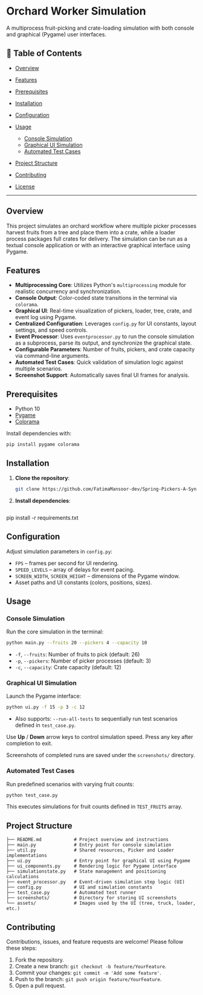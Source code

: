 # Orchard Worker Simulation

A multiprocess fruit-picking and crate-loading simulation with both console and graphical (Pygame) user interfaces.

## 📝 Table of Contents

* [Overview](#overview)
* [Features](#features)
* [Prerequisites](#prerequisites)
* [Installation](#installation)
* [Configuration](#configuration)
* [Usage](#usage)

  * [Console Simulation](#console-simulation)
  * [Graphical UI Simulation](#graphical-ui-simulation)
  * [Automated Test Cases](#automated-test-cases)
* [Project Structure](#project-structure)
* [Contributing](#contributing)
* [License](#license)

---

## Overview

This project simulates an orchard workflow where multiple picker processes harvest fruits from a tree and place them into a crate, while a loader process packages full crates for delivery. The simulation can be run as a textual console application or with an interactive graphical interface using Pygame.

## Features

* **Multiprocessing Core**: Utilizes Python's `multiprocessing` module for realistic concurrency and synchronization.
* **Console Output**: Color-coded state transitions in the terminal via `colorama`.
* **Graphical UI**: Real-time visualization of pickers, loader, tree, crate, and event log using Pygame.
* **Centralized Configuration**: Leverages `config.py` for UI constants, layout settings, and speed controls.
* **Event Processor**: Uses `eventprocessor.py` to run the console simulation as a subprocess, parse its output, and synchronize the graphical state.
* **Configurable Parameters**: Number of fruits, pickers, and crate capacity via command-line arguments.
* **Automated Test Cases**: Quick validation of simulation logic against multiple scenarios.
* **Screenshot Support**: Automatically saves final UI frames for analysis.

## Prerequisites

* Python 10
* [Pygame](https://www.pygame.org/)
* [Colorama](https://pypi.org/project/colorama/)

Install dependencies with:

```bash
pip install pygame colorama
```

## Installation

1. **Clone the repository**:

   ```bash
   git clone https://github.com/FatimaMansoor-dev/Spring-Pickers-A-Synchronization-Problem

   ```

2. **Install dependencies**:
   ```bash
pip install -r requirements.txt


## Configuration

Adjust simulation parameters in `config.py`:

* `FPS` – frames per second for UI rendering.
* `SPEED_LEVELS` – array of delays for event pacing.
* `SCREEN_WIDTH`, `SCREEN_HEIGHT` – dimensions of the Pygame window.
* Asset paths and UI constants (colors, positions, sizes).

## Usage

### Console Simulation

Run the core simulation in the terminal:

```bash
python main.py --fruits 20 --pickers 4 --capacity 10
```

* `-f`, `--fruits`: Number of fruits to pick (default: 26)
* `-p`, `--pickers`: Number of picker processes (default: 3)
* `-c`, `--capacity`: Crate capacity (default: 12)

### Graphical UI Simulation

Launch the Pygame interface:

```bash
python ui.py -f 15 -p 3 -c 12
```

* Also supports: `--run-all-tests` to sequentially run test scenarios defined in `test_case.py`.

Use **Up** / **Down** arrow keys to control simulation speed. Press any key after completion to exit.

Screenshots of completed runs are saved under the `screenshots/` directory.

### Automated Test Cases

Run predefined scenarios with varying fruit counts:

```bash
python test_case.py
```

This executes simulations for fruit counts defined in `TEST_FRUITS` array.

## Project Structure

```
├── README.md            # Project overview and instructions
├── main.py              # Entry point for console simulation
├── util.py              # Shared resources, Picker and Loader implementations
├── ui.py                # Entry point for graphical UI using Pygame
├── ui_components.py     # Rendering logic for Pygame interface
├── simulationstate.py   # State management and positioning calculations
├── event_processor.py   # Event-driven simulation step logic (UI)
├── config.py            # UI and simulation constants
├── test_case.py         # Automated test runner
├── screenshots/         # Directory for storing UI screenshots
└── assets/              # Images used by the UI (tree, truck, loader, etc.)
```

## Contributing

Contributions, issues, and feature requests are welcome! Please follow these steps:

1. Fork the repository.
2. Create a new branch: `git checkout -b feature/YourFeature`.
3. Commit your changes: `git commit -m 'Add some feature'`.
4. Push to the branch: `git push origin feature/YourFeature`.
5. Open a pull request.


